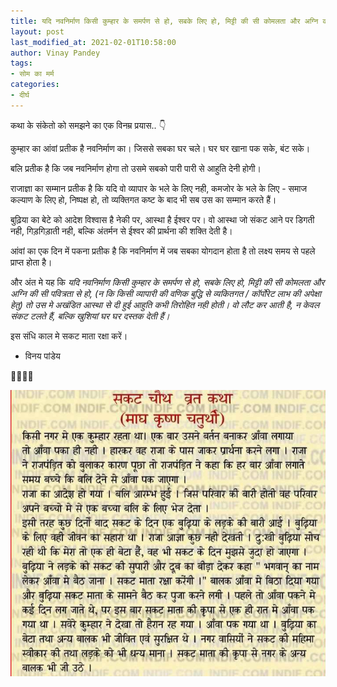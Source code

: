 ```yaml
---
title: यदि नवनिर्माण किसी कुम्हार के समर्पण से हो, सबके लिए हो, मिट्टी की सी कोमलता और अग्नि की सी पवित्रता से हो, (न कि किसी व्यापारी की वणिक बुद्धि से व्यकितगत / कॉर्पोरेट लाभ की अपेक्षा हेतु) तो उस मे अखंडित आस्था से दी हुई आहुति कभी तिरोहित नही होती। वो लौट कर आती है, न केवल संकट टलते हैं, बल्कि खुशियां घर घर दस्तक देती हैं।
layout: post
last_modified_at: 2021-02-01T10:58:00
author: Vinay Pandey
tags:
- सोम का मर्म
categories:
- दीर्घ
---
```

कथा के संकेतो को समझने का एक विनम्र प्रयास.. 👇

कुम्हार का आंवां प्रतीक है नवनिर्माण का। जिससे सबका घर चले। घर घर खाना पक सके, बंट सके। 

बलि प्रतीक है कि जब नवनिर्माण होगा तो उसमे सबको पारी पारी से आहुति देनी होगी। 

राजाज्ञा का सम्मान प्रतीक है कि यदि वो व्यापार के भले के लिए नही, कमजोर के भले के लिए - समाज कल्याण के लिए हो, निष्पक्ष हो, तो व्यक्तिगत कष्ट के बाद भी सब उस का सम्मान करते हैं। 

बुढ़िया का बेटे को आदेश विश्वास है नेकी पर, आस्था है ईश्वर पर। वो आस्था जो संकट आने पर डिगती नही, गिड़गिड़ाती नही, बल्कि अंतर्मन से ईश्वर की प्रार्थना की शक्ति देती है।

आंवां का एक दिन में पकना प्रतीक है कि नवनिर्माण में जब सबका योगदान होता है तो लक्ष्य समय से पहले प्राप्त होता है। 

और अंत मे यह कि *यदि नवनिर्माण किसी कुम्हार के समर्पण से हो, सबके लिए हो, मिट्टी की सी कोमलता और अग्नि की सी पवित्रता से हो, (न कि किसी व्यापारी की वणिक बुद्धि से व्यकितगत / कॉर्पोरेट लाभ की अपेक्षा हेतु) तो उस मे अखंडित आस्था से दी हुई आहुति कभी तिरोहित नही होती। वो लौट कर आती है, न केवल संकट टलते हैं, बल्कि खुशियां घर घर दस्तक देती हैं।*

इस संधि काल मे सकट माता रक्षा करें। 

- विनय पांडेय

🙏🌷🌷🙏


![IMG-20210201-WA0000.jpg](/images/IMG-20210201-WA0000.jpg)

